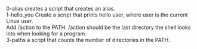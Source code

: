 0-alias creates a script that creates an alias.<br />
1-hello_you Create a script that prints hello user, where user is the current Linux user.<br />
Add /action to the PATH. /action should be the last directory the shell looks into when looking for a program. <br />
3-paths  a script that counts the number of directories in the PATH.<br />
